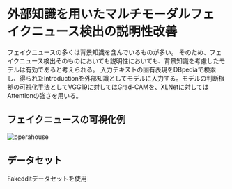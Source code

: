 # 外部知識を用いたマルチモーダルフェイクニュース検出の説明性改善
フェイクニュースの多くは背景知識を含んでいるものが多い。
そのため、フェイクニュース検出そのものにおいても説明性においても、背景知識を考慮したモデルは有効であると考えられる。
入力テキストの固有表現をDBpediaで検索し、得られたIntroductionを外部知識としてモデルに入力する。モデルの判断根拠の可視化手法としてVGG19に対してはGrad-CAMを、XLNetに対してはAttentionの強さを用いる。
## フェイクニュースの可視化例
![operahouse](https://user-images.githubusercontent.com/62968285/234152107-cb9bef6a-1081-4d68-bb8f-8bfa575a2b27.png)


## データセット
Fakedditデータセットを使用

